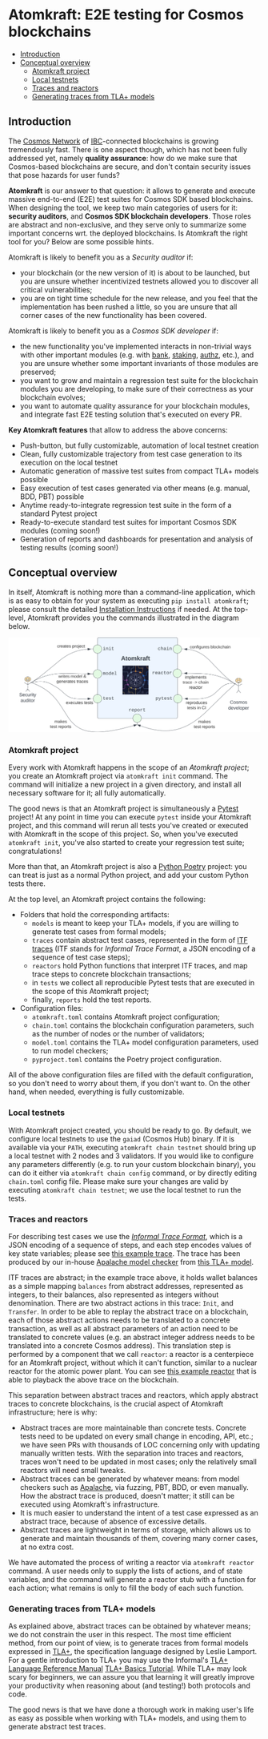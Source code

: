 # Atomkraft: E2E testing for Cosmos blockchains

- [Introduction](#introduction)
- [Conceptual overview](#conceptual-overview)
  - [Atomkraft project](#atomkraft-project)
  - [Local testnets](#local-testnets)
  - [Traces and reactors](#traces-and-reactors)
  - [Generating traces from TLA+ models](#generating-traces-from-tla-models)

## Introduction

The [Cosmos Network](https://cosmos.network) of [IBC](https://ibcprotocol.org)-connected blockchains is growing tremendously fast. There is one aspect though, which has not been fully addressed yet, namely **quality assurance**: how do we make sure that Cosmos-based blockchains are secure, and don't contain security issues that pose hazards for user funds?

**Atomkraft** is our answer to that question: it allows to generate and execute massive end-to-end (E2E) test suites for Cosmos SDK based blockchains. When designing the tool, we keep two main categories of users for it: **security auditors**, and **Cosmos SDK blockchain developers**. Those roles are abstract and non-exclusive, and they serve only to summarize some important concerns wrt. the deployed blockchains. Is Atomkraft the right tool for you? Below are some possible hints.

Atomkraft is likely to benefit you as a _Security auditor_ if:

- your blockchain (or the new version of it) is about to be launched, but you are unsure whether incentivized testnets allowed you to discover all critical vulnerabilities;
- you are on tight time schedule for the new release, and you feel that the implementation has been rushed a little, so you are unsure that all corner cases of the new functionality has been covered.

Atomkraft is likely to benefit you as a _Cosmos SDK developer_ if:

- the new functionality you've implemented interacts in non-trivial ways with other important modules (e.g. with [bank](https://docs.cosmos.network/master/modules/bank/), [staking](https://docs.cosmos.network/master/modules/staking/), [authz](https://docs.cosmos.network/master/modules/authz/), etc.), and you are unsure whether some important invariants of those modules are preserved;
- you want to grow and maintain a regression test suite for the blockchain modules you are developing, to make sure of their correctness as your blockchain evolves;
- you want to automate quality assurance for your blockchain modules, and integrate fast E2E testing solution that's executed on every PR.

**Key Atomkraft features** that allow to address the above concerns:

- Push-button, but fully customizable, automation of local testnet creation
- Clean, fully customizable trajectory from test case generation to its execution on the local testnet
- Automatic generation of massive test suites from compact TLA+ models possible
- Easy execution of test cases generated via other means (e.g. manual, BDD, PBT) possible
- Anytime ready-to-integrate regression test suite in the form of a standard Pytest project
- Ready-to-execute standard test suites for important Cosmos SDK modules (coming soon!)
- Generation of reports and dashboards for presentation and analysis of testing results (coming soon!)

## Conceptual overview

In itself, Atomkraft is nothing more than a command-line application, which is as easy to obtain for your system as executing `pip install atomkraft`; please consult the detailed [Installation Instructions](INSTALLATION.md) if needed. At the top-level, Atomkraft provides you the commands illustrated in the diagram below.

![Atomkraft users](docs/images/atomkraft-users.svg)

### Atomkraft project

Every work with Atomkraft happens in the scope of an _Atomkraft project_; you create an Atomkraft project via `atomkraft init` command. The command will initialize a new project in a given directory, and install all necessary software for it; all fully automatically.

The good news is that an Atomkraft project is simultaneously a [Pytest](https://docs.pytest.org/) project! At any point in time you can execute `pytest` inside your Atomkraft project, and this command will rerun all tests you've created or executed with Atomkraft in the scope of this project. So, when you've executed `atomkraft init`, you've also started to create your regression test suite; congratulations!

More than that, an Atomkraft project is also a [Python Poetry](https://python-poetry.org) project: you can treat is just as a normal Python project, and add your custom Python tests there.

At the top level, an Atomkraft project contains the following:

- Folders that hold the corresponding artifacts:
  - `models` is meant to keep your TLA+ models, if you are willing to generate test cases from formal models;
  - `traces` contain abstract test cases, represented in the form of [ITF traces](https://apalache.informal.systems/docs/adr/015adr-trace.html) (ITF stands for _Informal Trace Format_, a JSON encoding of a sequence of test case steps);
  - `reactors` hold Python functions that interpret ITF traces, and map trace steps to concrete blockchain transactions;
  - in `tests` we collect all reproducible Pytest tests that are executed in the scope of this Atomkraft project;
  - finally, `reports` hold the test reports.
- Configuration files:
  - `atomkraft.toml` contains Atomkraft project configuration;
  - `chain.toml` contains the blockchain configuration parameters, such as the number of nodes or the number of validators;
  - `model.toml` contains the TLA+ model configuration parameters, used to run model checkers;
  - `pyproject.toml` contains the Poetry project configuration.

All of the above configuration files are filled with the default configuration, so you don't need to worry about them, if you don't want to. On the other hand, when needed, everything is fully customizable.

### Local testnets

With Atomkraft project created, you should be ready to go. By default, we configure local testnets to use the `gaiad` (Cosmos Hub) binary. If it is available via your `PATH`, executing `atomkraft chain testnet` should bring up a local testnet with 2 nodes and 3 validators. If you would like to configure any parameters differently (e.g. to run your custom blockchain binary), you can do it either via `atomkraft chain config` command, or by directly editing `chain.toml` config file. Please make sure your changes are valid by executing `atomkraft chain testnet`; we use the local testnet to run the tests.

### Traces and reactors

For describing test cases we use the [_Informal Trace Format_](https://apalache.informal.systems/docs/adr/015adr-trace.html), which is a JSON encoding of a sequence of steps, and each step encodes values of key state variables; please see [this example trace](examples/cosmos-sdk/transfer/example_trace.itf.json). The trace has been produced by our in-house [Apalache model checker](https://apalache.informal.systems) from [this TLA+ model](examples//cosmos-sdk/transfer/transfer.tla).

ITF traces are abstract; in the example trace above, it holds wallet balances as a simple mapping `balances` from abstract addresses, represented as integers, to their balances, also represented as integers without denomination. There are two abstract actions in this trace: `Init`, and `Transfer`. In order to be able to replay the abstract trace on a blockchain, each of those abstract actions needs to be translated to a concrete transaction, as well as all abstract parameters of an action need to be translated to concrete values (e.g. an abstract integer address needs to be translated into a concrete Cosmos address). This translation step is performed by a component that we call `reactor`: a reactor is a centerpiece for an Atomkraft project, without which it can't function, similar to a nuclear reactor for the atomic power plant. You can see [this example reactor](examples/cosmos-sdk/transfer/reactor.py) that is able to playback the above trace on the blockchain.

This separation between abstract traces and reactors, which apply abstract traces to concrete blockchains, is the crucial aspect of Atomkraft infrastructure; here is why:

- Abstract traces are more maintainable than concrete tests. Concrete tests need to be updated on every small change in encoding, API, etc.; we have seen PRs with thousands of LOC concerning only with updating manually written tests. With the separation into traces and reactors, traces won't need to be updated in most cases; only the relatively small reactors will need small tweaks.
- Abstract traces can be generated by whatever means: from model checkers such as [Apalache](https://apalache.informal.systems), via fuzzing, PBT, BDD, or even manually. How the abstract trace is produced, doesn't matter; it still can be executed using Atomkraft's infrastructure.
- It is much easier to understand the intent of a test case expressed as an abstract trace, because of absence of excessive details.
- Abstract traces are lightweight in terms of storage, which allows us to generate and maintain thousands of them, covering many corner cases, at no extra cost.

We have automated the process of writing a reactor via `atomkraft reactor` command. A user needs only to supply the lists of actions, and of state variables, and the command will generate a reactor stub with a function for each action; what remains is only to fill the body of each such function.

### Generating traces from TLA+ models

As explained above, abstract traces can be obtained by whatever means; we do not constrain the user in this respect. The most time efficient method, from our point of view, is to generate traces from formal models expressed in [TLA+](https://lamport.azurewebsites.net/tla/tla.html), the specification language designed by Leslie Lamport. For a gentle introduction to TLA+ you may use the Informal's [TLA+ Language Reference Manual](https://apalache.informal.systems/docs/lang/index.html) [TLA+ Basics Tutorial](https://mbt.informal.systems/docs/tla_basics_tutorials/). While TLA+ may look scary for beginners, we can assure you that learning it will greatly improve your productivity when reasoning about (and testing!) both protocols and code.

The good news is that we have done a thorough work in making user's life as easy as possible when working with TLA+ models, and using them to generate abstract test traces.
